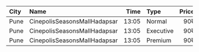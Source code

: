 | City | Name                         |  Time | Type      | Price | Capacity | Booked |
| :--- | :--------------------------- | ----: | :-------- | ----: | -------: | -----: |
| Pune | CinepolisSeasonsMallHadapsar | 13:05 | Normal    |   90₹ |       14 |      0 |
| Pune | CinepolisSeasonsMallHadapsar | 13:05 | Executive |   90₹ |       49 |      9 |
| Pune | CinepolisSeasonsMallHadapsar | 13:05 | Premium   |   90₹ |       15 |      8 |